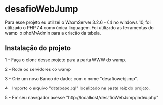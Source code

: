 # desafioWebJump

Para esse projeto eu utilizei o WapmServer 3.2.6 - 64 no windows 10, foi utilizado o PHP 7.4 como única linguagem.
Foi utilizado as ferramentas do wamp, o phpMyAdmin para a criação da tabela.

## Instalação do projeto

1 - Faça  o clone desse projeto para a parta WWW do wamp.

2 - Rode os servidores do wamp

3 - Crie um novo Banco de dados com o nome "desafiowebjump".

4 - Importe o arquivo "database.sql" localizado na pasta raiz do projeto.

5 - Em seu navegador acesse "http://localhost/desafioWebJump/index.php"
